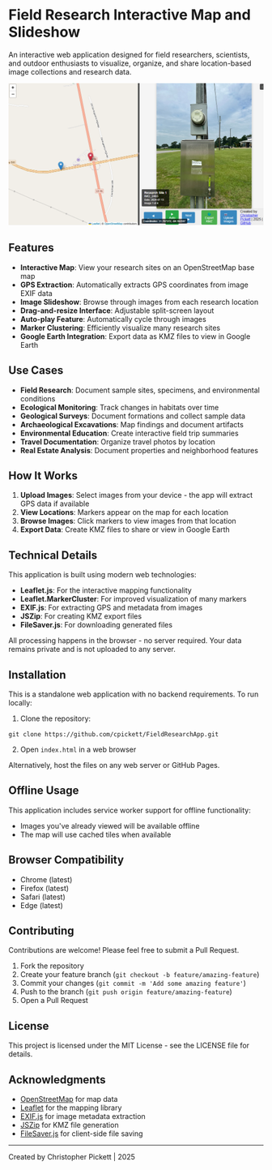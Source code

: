 # Field Research Interactive Map and Slideshow

An interactive web application designed for field researchers, scientists, and outdoor enthusiasts to visualize, organize, and share location-based image collections and research data.

![Field Research App Screenshot](https://raw.githubusercontent.com/cpickett101/FieldResearchApp/main/FieldResearchApp.png)

## Features

- **Interactive Map**: View your research sites on an OpenStreetMap base map
- **GPS Extraction**: Automatically extracts GPS coordinates from image EXIF data
- **Image Slideshow**: Browse through images from each research location
- **Drag-and-resize Interface**: Adjustable split-screen layout
- **Auto-play Feature**: Automatically cycle through images
- **Marker Clustering**: Efficiently visualize many research sites
- **Google Earth Integration**: Export data as KMZ files to view in Google Earth
  
## Use Cases

- **Field Research**: Document sample sites, specimens, and environmental conditions
- **Ecological Monitoring**: Track changes in habitats over time
- **Geological Surveys**: Document formations and collect sample data
- **Archaeological Excavations**: Map findings and document artifacts
- **Environmental Education**: Create interactive field trip summaries
- **Travel Documentation**: Organize travel photos by location
- **Real Estate Analysis**: Document properties and neighborhood features

## How It Works

1. **Upload Images**: Select images from your device - the app will extract GPS data if available
2. **View Locations**: Markers appear on the map for each location
3. **Browse Images**: Click markers to view images from that location
4. **Export Data**: Create KMZ files to share or view in Google Earth

## Technical Details

This application is built using modern web technologies:

- **Leaflet.js**: For the interactive mapping functionality
- **Leaflet.MarkerCluster**: For improved visualization of many markers
- **EXIF.js**: For extracting GPS and metadata from images
- **JSZip**: For creating KMZ export files
- **FileSaver.js**: For downloading generated files

All processing happens in the browser - no server required. Your data remains private and is not uploaded to any server.

## Installation

This is a standalone web application with no backend requirements. To run locally:

1. Clone the repository:
```
git clone https://github.com/cpickett/FieldResearchApp.git
```

2. Open `index.html` in a web browser

Alternatively, host the files on any web server or GitHub Pages.

## Offline Usage

This application includes service worker support for offline functionality:

- Images you've already viewed will be available offline
- The map will use cached tiles when available

## Browser Compatibility

- Chrome (latest)
- Firefox (latest)
- Safari (latest)
- Edge (latest)

## Contributing

Contributions are welcome! Please feel free to submit a Pull Request.

1. Fork the repository
2. Create your feature branch (`git checkout -b feature/amazing-feature`)
3. Commit your changes (`git commit -m 'Add some amazing feature'`)
4. Push to the branch (`git push origin feature/amazing-feature`)
5. Open a Pull Request

## License

This project is licensed under the MIT License - see the LICENSE file for details.

## Acknowledgments

- [OpenStreetMap](https://www.openstreetmap.org/) for map data
- [Leaflet](https://leafletjs.com/) for the mapping library
- [EXIF.js](https://github.com/exif-js/exif-js) for image metadata extraction
- [JSZip](https://stuk.github.io/jszip/) for KMZ file generation
- [FileSaver.js](https://github.com/eligrey/FileSaver.js/) for client-side file saving

---

Created by Christopher Pickett | 2025
